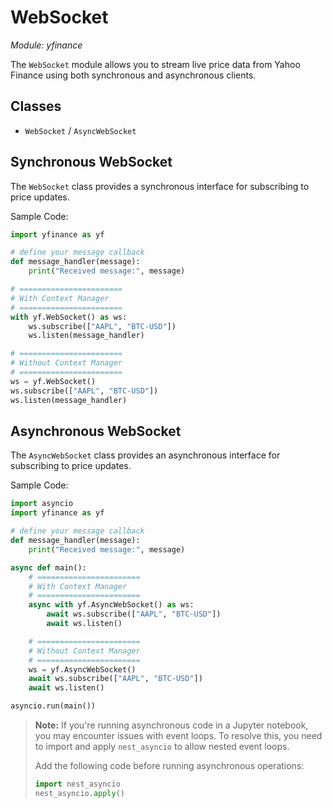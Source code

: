 # WebSocket

_Module: yfinance_

The `WebSocket` module allows you to stream live price data
from Yahoo Finance using both synchronous and asynchronous clients.

## Classes

- `WebSocket` / `AsyncWebSocket`

## Synchronous WebSocket

The `WebSocket` class provides a synchronous interface for
subscribing to price updates.

Sample Code:

``` python
import yfinance as yf

# define your message callback
def message_handler(message):
    print("Received message:", message)

# =======================
# With Context Manager
# =======================
with yf.WebSocket() as ws:
    ws.subscribe(["AAPL", "BTC-USD"])
    ws.listen(message_handler)

# =======================
# Without Context Manager
# =======================
ws = yf.WebSocket()
ws.subscribe(["AAPL", "BTC-USD"])
ws.listen(message_handler)
```

## Asynchronous WebSocket

The `AsyncWebSocket` class provides an asynchronous
interface for subscribing to price updates.

Sample Code:

``` python
import asyncio
import yfinance as yf

# define your message callback
def message_handler(message):
    print("Received message:", message)

async def main():
    # =======================
    # With Context Manager
    # =======================
    async with yf.AsyncWebSocket() as ws:
        await ws.subscribe(["AAPL", "BTC-USD"])
        await ws.listen()

    # =======================
    # Without Context Manager
    # =======================
    ws = yf.AsyncWebSocket()
    await ws.subscribe(["AAPL", "BTC-USD"])
    await ws.listen()

asyncio.run(main())
```

> **Note:** If you're running asynchronous code in a Jupyter notebook, you may
> encounter issues with event loops. To resolve this, you need to import
> and apply `nest_asyncio` to allow nested event loops.
>
> Add the following code before running asynchronous operations:
>
> ``` python
> import nest_asyncio
> nest_asyncio.apply()
> ```


